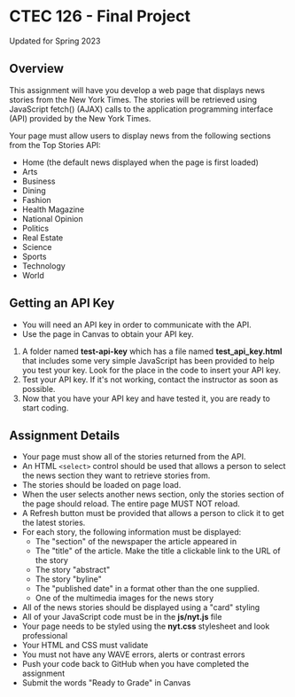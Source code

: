 # CTEC 126 - Final Project

Updated for Spring 2023

## Overview

This assignment will have you develop a web page that displays news stories from the New York Times. The stories will be retrieved using JavaScript fetch() (AJAX) calls to the application programming interface (API) provided by the New York Times.

Your page must allow users to display news from the following sections from the Top Stories API:

- Home (the default news displayed when the page is first loaded)
- Arts
- Business
- Dining
- Fashion
- Health Magazine
- National Opinion
- Politics
- Real Estate
- Science
- Sports
- Technology
- World

## Getting an API Key

- You will need an API key in order to communicate with the API.
- Use the page in Canvas to obtain your API key.

1. A folder named **test-api-key** which has a file named **test_api_key.html** that includes some very simple JavaScript has been provided to help you test your key. Look for the place in the code to insert your API key.
2. Test your API key. If it's not working, contact the instructor as soon as possible.
3. Now that you have your API key and have tested it, you are ready to start coding.

## Assignment Details

- Your page must show all of the stories returned from the API.
- An HTML ```<select>``` control should be used that allows a person to select the news section they want to retrieve stories from.
- The stories should be loaded on page load.
- When the user selects another news section, only the stories section of the page should reload. The entire page MUST NOT reload.
- A Refresh button must be provided that allows a person to click it to get the latest stories.
- For each story, the following information must be displayed:
  - The "section" of the newspaper the article appeared in
  - The "title" of the article. Make the title a clickable link to the URL of the story
  - The story "abstract"
  - The story "byline"
  - The "published date" in a format other than the one supplied.
  - One of the multimedia images for the news story
- All of the news stories should be displayed using a "card" styling
- All of your JavaScript code must be in the **js/nyt.js** file
- Your page needs to be styled using the **nyt.css** stylesheet and look professional
- Your HTML and CSS must validate
- You must not have any WAVE errors, alerts or contrast errors
- Push your code back to GitHub when you have completed the assignment
- Submit the words "Ready to Grade" in Canvas
